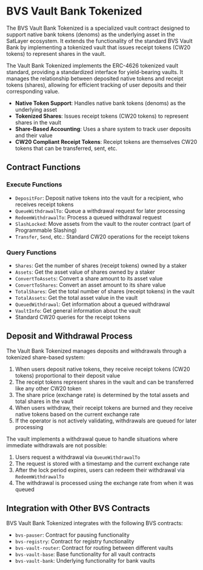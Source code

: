 # BVS Vault Bank Tokenized

The BVS Vault Bank Tokenized is a specialized vault contract
designed to support native bank tokens (denoms) as the underlying asset in the SatLayer ecosystem.
It extends the functionality of the standard BVS Vault Bank by implementing a tokenized vault
that issues receipt tokens (CW20 tokens) to represent shares in the vault.

The Vault Bank Tokenized implements the ERC-4626 tokenized vault standard,
providing a standardized interface for yield-bearing vaults.
It manages the relationship between deposited native tokens and receipt tokens (shares),
allowing for efficient tracking of user deposits and their corresponding value.

- **Native Token Support**: Handles native bank tokens (denoms) as the underlying asset
- **Tokenized Shares**: Issues receipt tokens (CW20 tokens) to represent shares in the vault
- **Share-Based Accounting**: Uses a share system to track user deposits and their value
- **CW20 Compliant Receipt Tokens**: Receipt tokens are themselves CW20 tokens that can be transferred, sent, etc.

## Contract Functions

### Execute Functions

- `DepositFor`: Deposit native tokens into the vault for a recipient, who receives receipt tokens
- `QueueWithdrawalTo`: Queue a withdrawal request for later processing
- `RedeemWithdrawalTo`: Process a queued withdrawal request
- `SlashLocked`: Move assets from the vault to the router contract (part of Programmable Slashing)
- `Transfer`, `Send`, etc.: Standard CW20 operations for the receipt tokens

### Query Functions

- `Shares`: Get the number of shares (receipt tokens) owned by a staker
- `Assets`: Get the asset value of shares owned by a staker
- `ConvertToAssets`: Convert a share amount to its asset value
- `ConvertToShares`: Convert an asset amount to its share value
- `TotalShares`: Get the total number of shares (receipt tokens) in the vault
- `TotalAssets`: Get the total asset value in the vault
- `QueuedWithdrawal`: Get information about a queued withdrawal
- `VaultInfo`: Get general information about the vault
- Standard CW20 queries for the receipt tokens

## Deposit and Withdrawal Process

The Vault Bank Tokenized manages deposits and withdrawals through a tokenized share-based system:

1. When users deposit native tokens, they receive receipt tokens (CW20 tokens) proportional to their deposit value
2. The receipt tokens represent shares in the vault and can be transferred like any other CW20 token
3. The share price (exchange rate) is determined by the total assets and total shares in the vault
4. When users withdraw, their receipt tokens are burned and they receive native tokens based on the current exchange rate
5. If the operator is not actively validating, withdrawals are queued for later processing

The vault implements a withdrawal queue to handle situations where immediate withdrawals are not possible:

1. Users request a withdrawal via `QueueWithdrawalTo`
2. The request is stored with a timestamp and the current exchange rate
3. After the lock period expires, users can redeem their withdrawal via `RedeemWithdrawalTo`
4. The withdrawal is processed using the exchange rate from when it was queued

## Integration with Other BVS Contracts

BVS Vault Bank Tokenized integrates with the following BVS contracts:

- `bvs-pauser`: Contract for pausing functionality
- `bvs-registry`: Contract for registry functionality
- `bvs-vault-router`: Contract for routing between different vaults
- `bvs-vault-base`: Base functionality for all vault contracts
- `bvs-vault-bank`: Underlying functionality for bank vaults
